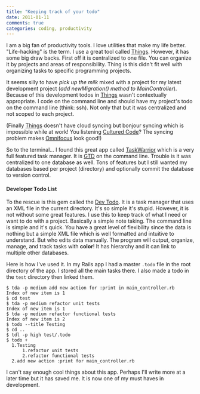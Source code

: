```yaml
---
title: "Keeping track of your todo"
date: 2011-01-11
comments: true
categories: coding, productivity
---
```

I am a big fan of productivity tools. I love utilities that make my life
better. "Life-hacking" is the term. I use a great tool called [Things][1].
However, it has some big draw backs. First off it is centralized to one file.
You can organize it by projects and areas of responsibility. Thing is this
didn't fit well with organizing tasks to specific programming projects.

It seems silly to have _pick up the milk_ mixed with a project for my latest
development project (_add newMigration() method to MainController_). Because of
this development todos in [Things][1] wasn't contextually appropriate. I code on
the command line and should have my project's todo on the command line (think:
ssh). Not only that but it was centralized and not scoped to each project.

(Finally [Things][1] doesn't have cloud syncing but bonjour syncing which is
impossible while at work! You listening [Cultured Code][2]? The syncing problem
makes [Omnifocus][3] look good!)

So to the terminal... I found this great app called [TaskWarrior][4] which is a
very full featured task manager. It is [GTD][] on the command line. Trouble is
it was centralized to one database as well. Tons of features but I still wanted
my databases based per project (directory) and optionally commit the database
to version control.

<!-- more -->

#### Developer Todo List

To the rescue is this gem called the [Dev Todo][5]. It is a task manager that
uses an XML file in the current directory. It's so simple it's stupid. However,
it is not without some great features. I use this to keep track of what I need
or want to do with a project. Basically a simple note taking. The command line
is simple and it's quick. You have a great level of flexibility since the data
is nothing but a simple XML file which is well formatted and intuitive to
understand. But who edits data manually. The program will output, organize,
manage, and track tasks with **color**! It has hierarchy and it can link to
multiple other databases.

Here is how I've used it. In my Rails app I had a master `.todo` file in the
root directory of the app. I stored all the main tasks there. I also made a
todo in the `test` directory then linked them.

    $ tda -p medium add new action for :print in main_controller.rb
    Index of new item is 1
    $ cd test
    $ tda -p medium refactor unit tests
    Index of new item is 1
    $ tda -p medium refactor functional tests
    Index of new item is 2
    $ todo --title Testing
    $ cd ..
    $ tdl -p high test/.todo
    $ todo +
      1.Testing
          1.refactor unit tests
          2.refactor functional tests
      2.add new action :print for main_controller.rb

I can't say enough cool things about this app. Perhaps I'll write more at a
later time but it has saved me. It is now one of my must haves in development.

[1]: http://culturedcode.com/things/
[2]: http://culturedcode.com/
[3]: http://www.omnigroup.com/products/omnifocus/
[4]: http://taskwarrior.org/projects/show/taskwarrior/
[5]: http://swapoff.org/DevTodo
[GTD]: http://www.davidco.com/what_is_gtd.php
